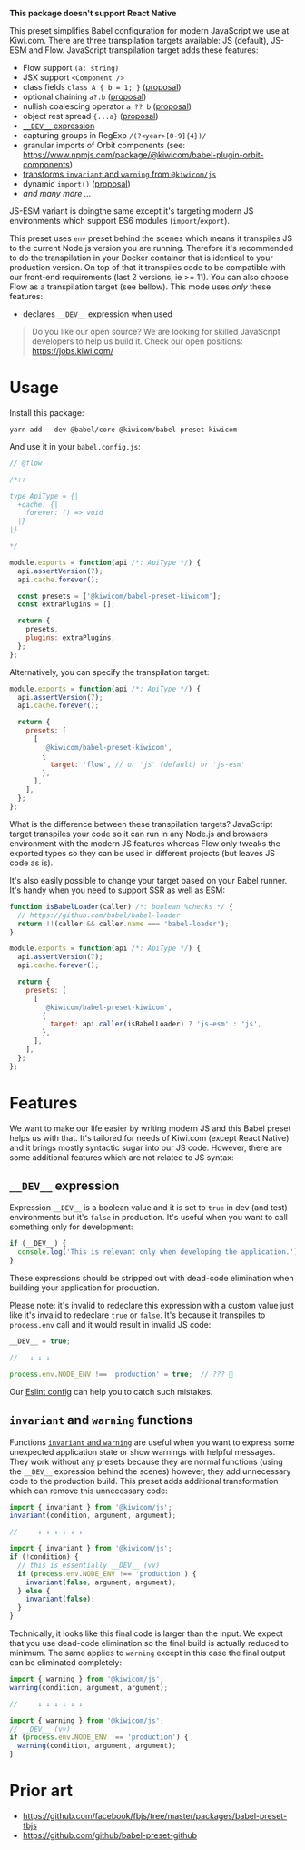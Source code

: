 **This package doesn't support React Native**

This preset simplifies Babel configuration for modern JavaScript we use at Kiwi.com. There are three transpilation targets available: JS (default), JS-ESM and Flow. JavaScript transpilation target adds these features:

- Flow support `(a: string)`
- JSX support `<Component />`
- class fields `class A { b = 1; }` ([proposal](https://github.com/tc39/proposal-class-fields))
- optional chaining `a?.b` ([proposal](https://github.com/tc39/proposal-optional-chaining))
- nullish coalescing operator `a ?? b` ([proposal](https://github.com/babel/proposals/issues/14))
- object rest spread `{...a}` ([proposal](https://github.com/tc39/proposal-object-rest-spread))
- [`__DEV__` expression](#__dev__-expression)
- capturing groups in RegExp `/(?<year>[0-9]{4})/`
- granular imports of Orbit components (see: https://www.npmjs.com/package/@kiwicom/babel-plugin-orbit-components)
- [transforms `invariant` and `warning` from `@kiwicom/js`](#invariant-and-warning-functions)
- dynamic `import()` ([proposal](https://github.com/tc39/proposal-dynamic-import))
- _and many more ..._

JS-ESM variant is doingthe same except it's targeting modern JS environments which support ES6 modules (`import`/`export`).

This preset uses `env` preset behind the scenes which means it transpiles JS to the current Node.js version you are running. Therefore it's recommended to do the transpilation in your Docker container that is identical to your production version. On top of that it transpiles code to be compatible with our front-end requirements (last 2 versions, ie >= 11). You can also choose Flow as a transpilation target (see bellow). This mode uses _only_ these features:

- declares `__DEV__` expression when used

<!-- AUTOMATOR:HIRING_BANNER -->

> Do you like our open source? We are looking for skilled JavaScript developers to help us build it. Check our open positions: https://jobs.kiwi.com/

<!-- /AUTOMATOR:HIRING_BANNER -->

# Usage

Install this package:

```
yarn add --dev @babel/core @kiwicom/babel-preset-kiwicom
```

And use it in your `babel.config.js`:

```js
// @flow

/*::

type ApiType = {|
  +cache: {|
    forever: () => void
  |}
|}

*/

module.exports = function(api /*: ApiType */) {
  api.assertVersion(7);
  api.cache.forever();

  const presets = ['@kiwicom/babel-preset-kiwicom'];
  const extraPlugins = [];

  return {
    presets,
    plugins: extraPlugins,
  };
};
```

Alternatively, you can specify the transpilation target:

```js
module.exports = function(api /*: ApiType */) {
  api.assertVersion(7);
  api.cache.forever();

  return {
    presets: [
      [
        '@kiwicom/babel-preset-kiwicom',
        {
          target: 'flow', // or 'js' (default) or 'js-esm'
        },
      ],
    ],
  };
};
```

What is the difference between these transpilation targets? JavaScript target transpiles your code so it can run in any Node.js and browsers environment with the modern JS features whereas Flow only tweaks the exported types so they can be used in different projects (but leaves JS code as is).

It's also easily possible to change your target based on your Babel runner. It's handy when you need to support SSR as well as ESM:

```js
function isBabelLoader(caller) /*: boolean %checks */ {
  // https://github.com/babel/babel-loader
  return !!(caller && caller.name === 'babel-loader');
}

module.exports = function(api /*: ApiType */) {
  api.assertVersion(7);
  api.cache.forever();

  return {
    presets: [
      [
        '@kiwicom/babel-preset-kiwicom',
        {
          target: api.caller(isBabelLoader) ? 'js-esm' : 'js',
        },
      ],
    ],
  };
};
```

# Features

We want to make our life easier by writing modern JS and this Babel preset helps us with that. It's tailored for needs of Kiwi.com (except React Native) and it brings mostly syntactic sugar into our JS code. However, there are some additional features which are not related to JS syntax:

## `__DEV__` expression

Expression `__DEV__` is a boolean value and it is set to `true` in dev (and test) environments but it's `false` in production. It's useful when you want to call something only for development:

```js
if (__DEV__) {
  console.log('This is relevant only when developing the application.');
}
```

These expressions should be stripped out with dead-code elimination when building your application for production.

Please note: it's invalid to redeclare this expression with a custom value just like it's invalid to redeclare `true` or `false`. It's because it transpiles to `process.env` call and it would result in invalid JS code:

```js
__DEV__ = true;

//   ↓ ↓ ↓

process.env.NODE_ENV !== 'production' = true;  // ??? 🧐
```

Our [Eslint config](https://github.com/kiwicom/eslint-config-kiwicom) can help you to catch such mistakes.

## `invariant` and `warning` functions

Functions [`invariant` and `warning`](https://www.npmjs.com/package/@kiwicom/js#invariant--warning) are useful when you want to express some unexpected application state or show warnings with helpful messages. They work without any presets because they are normal functions (using the `__DEV__` expression behind the scenes) however, they add unnecessary code to the production build. This preset adds additional transformation which can remove this unnecessary code:

```js
import { invariant } from '@kiwicom/js';
invariant(condition, argument, argument);

//     ↓ ↓ ↓ ↓ ↓ ↓

import { invariant } from '@kiwicom/js';
if (!condition) {
  // this is essentially __DEV__ (vv)
  if (process.env.NODE_ENV !== 'production') {
    invariant(false, argument, argument);
  } else {
    invariant(false);
  }
}
```

Technically, it looks like this final code is larger than the input. We expect that you use dead-code elimination so the final build is actually reduced to minimum. The same applies to `warning` except in this case the final output can be eliminated completely:

```js
import { warning } from '@kiwicom/js';
warning(condition, argument, argument);

//     ↓ ↓ ↓ ↓ ↓ ↓

import { warning } from '@kiwicom/js';
// __DEV__ (vv)
if (process.env.NODE_ENV !== 'production') {
  warning(condition, argument, argument);
}
```

# Prior art

- https://github.com/facebook/fbjs/tree/master/packages/babel-preset-fbjs
- https://github.com/github/babel-preset-github
